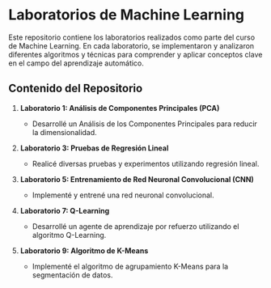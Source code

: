 # Laboratorios de Machine Learning

Este repositorio contiene los laboratorios realizados como parte del curso de Machine Learning. En cada laboratorio, se implementaron y analizaron diferentes algoritmos y técnicas para comprender y aplicar conceptos clave en el campo del aprendizaje automático.

## Contenido del Repositorio

1. **Laboratorio 1: Análisis de Componentes Principales (PCA)**
   - Desarrollé un Análisis de los Componentes Principales para reducir la dimensionalidad.

3. **Laboratorio 3: Pruebas de Regresión Lineal**
   - Realicé diversas pruebas y experimentos utilizando regresión lineal.

5. **Laboratorio 5: Entrenamiento de Red Neuronal Convolucional (CNN)**
   - Implementé y entrené una red neuronal convolucional.

7. **Laboratorio 7: Q-Learning**
   - Desarrollé un agente de aprendizaje por refuerzo utilizando el algoritmo Q-Learning.

9. **Laboratorio 9: Algoritmo de K-Means**
   - Implementé el algoritmo de agrupamiento K-Means para la segmentación de datos.

